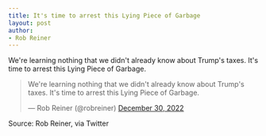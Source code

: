 ```yaml
---
title: It's time to arrest this Lying Piece of Garbage
layout: post
author:
- Rob Reiner
---
```


We're learning nothing that we didn't already know about Trump's taxes. It's time to arrest this Lying Piece of Garbage.

<blockquote class="twitter-tweet"><p lang="en" dir="ltr">We're learning nothing that we didn't already know about Trump's taxes. It's time to arrest this Lying Piece of Garbage.</p>&mdash; Rob Reiner (@robreiner) <a href="https://twitter.com/robreiner/status/1608889561425543169?ref_src=twsrc%5Etfw">December 30, 2022</a></blockquote> <script async src="https://platform.twitter.com/widgets.js" charset="utf-8"></script>

Source: Rob Reiner, via Twitter
